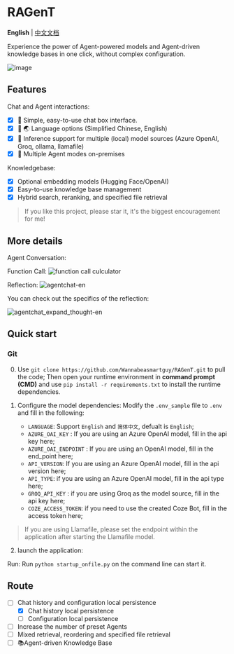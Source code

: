 # RAGenT

**English** | [中文文档](README_zh.md)

Experience the power of Agent-powered models and Agent-driven knowledge bases in one click, without complex configuration.

![image](https://github.com/Wannabeasmartguy/RAGenT/assets/107250451/26bb3f1e-e784-4e48-9b09-7050c3e98d27)

## Features

Chat and Agent interactions:
- [x] 💭 Simple, easy-to-use chat box interface.
- [x] 💭 🌏️ Language options (Simplified Chinese, English)
- [x] 🔧 Inference support for multiple (local) model sources (Azure OpenAI, Groq, ollama, llamafile)
- [x] 🤖 Multiple Agent modes on-premises

Knowledgebase:
- [x] Optional embedding models (Hugging Face/OpenAI)
- [x] Easy-to-use knowledge base management
- [x] Hybrid search, reranking, and specified file retrieval

> If you like this project, please star it, it's the biggest encouragement for me!

## More details

Agent Conversation:

Function Call:
![function call culculator](https://github.com/Wannabeasmartguy/RAGenT/assets/107250451/e457586a-f52d-41b2-950b-77bb08c42c94)

Reflection:
![agentchat-en](https://github.com/Wannabeasmartguy/GPT-Gradio-Agent/assets/107250451/e2cf62b3-447e-4b85-96dd-0bdd1e9e822f)

You can check out the specifics of the reflection:

![agentchat_expand_thought-en](https://github.com/Wannabeasmartguy/GPT-Gradio-Agent/assets/107250451/ed33578e-e463-4eb6-996a-786c0d517eb3)

## Quick start

### Git

0. Use `git clone https://github.com/Wannabeasmartguy/RAGenT.git` to pull the code;
Then open your runtime environment in **command prompt (CMD)** and use `pip install -r requirements.txt` to install the runtime dependencies.

1. Configure the model dependencies: Modify the `.env_sample` file to `.env` and fill in the following:

    - `LANGUAGE`: Support `English` and `简体中文`, defualt is `English`;
    - `AZURE_OAI_KEY` : If you are using an Azure OpenAI model, fill in the api key here;
    - `AZURE_OAI_ENDPOINT` : If you are using an OpenAI model, fill in the end_point here;
    - `API_VERSION`: If you are using an Azure OpenAI model, fill in the api version here;
    - `API_TYPE`: if you are using an Azure OpenAI model, fill in the api type here;
    - `GROQ_API_KEY` : if you are using Groq as the model source, fill in the api key here;
    - `COZE_ACCESS_TOKEN`: if you need to use the created Coze Bot, fill in the access token here;

> If you are using Llamafile, please set the endpoint within the application after starting the Llamafile model.

2. launch the application:

Run: Run `python startup_onfile.py` on the command line can start it.

## Route

- [ ] Chat history and configuration local persistence
    - [x] Chat history local persistence
    - [ ] Configuration local persistence
- [ ] Increase the number of preset Agents
- [ ] Mixed retrieval, reordering and specified file retrieval
- [ ] 📚️Agent-driven Knowledge Base
